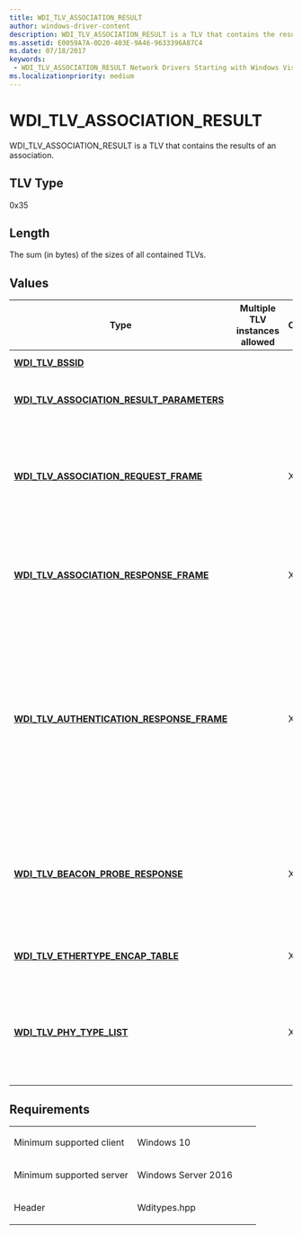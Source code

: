 ```yaml
---
title: WDI_TLV_ASSOCIATION_RESULT
author: windows-driver-content
description: WDI_TLV_ASSOCIATION_RESULT is a TLV that contains the results of an association.
ms.assetid: E0059A7A-0D20-403E-9A46-9633396A87C4
ms.date: 07/18/2017
keywords:
 - WDI_TLV_ASSOCIATION_RESULT Network Drivers Starting with Windows Vista
ms.localizationpriority: medium
---
```


# WDI\_TLV\_ASSOCIATION\_RESULT


WDI\_TLV\_ASSOCIATION\_RESULT is a TLV that contains the results of an association.

## TLV Type


0x35

## Length


The sum (in bytes) of the sizes of all contained TLVs.

## Values


| Type                                                                                       | Multiple TLV instances allowed | Optional | Description                                                                                                                                                                                                 |
|--------------------------------------------------------------------------------------------|--------------------------------|----------|-------------------------------------------------------------------------------------------------------------------------------------------------------------------------------------------------------------|
| [**WDI\_TLV\_BSSID**](wdi-tlv-bssid.md)                                                   |                                |          | The BSSID of the BSS.                                                                                                                                                                                       |
| [**WDI\_TLV\_ASSOCIATION\_RESULT\_PARAMETERS**](wdi-tlv-association-result-parameters.md) |                                |          | The association result parameters.                                                                                                                                                                          |
| [**WDI\_TLV\_ASSOCIATION\_REQUEST\_FRAME**](wdi-tlv-association-request-frame.md)         |                                | X        | The association request that was used for association. This does not include the 802.11 MAC header.                                                                                                         |
| [**WDI\_TLV\_ASSOCIATION\_RESPONSE\_FRAME**](wdi-tlv-association-response-frame.md)       |                                | X        | The association response that was received. This does not include the 802.11 MAC header.                                                                                                                    |
| [**WDI\_TLV\_AUTHENTICATION\_RESPONSE\_FRAME**](wdi-tlv-authentication-response-frame.md) |                                | X        | The authentication response that was received with a failure code. This does not include the 802.11 MAC header. It should only be included if the connection attempt failed during authentication exchange. |
| [**WDI\_TLV\_BEACON\_PROBE\_RESPONSE**](wdi-tlv-beacon-probe-response.md)                 |                                | X        | The latest beacon or probe response frame received by the port. This does not include the 802.11 MAC header.                                                                                                |
| [**WDI\_TLV\_ETHERTYPE\_ENCAP\_TABLE**](wdi-tlv-ethertype-encap-table.md)                 |                                | X        | The Ethertype encapsulations for the association.                                                                                                                                                           |
| [**WDI\_TLV\_PHY\_TYPE\_LIST**](wdi-tlv-phy-type-list.md)                                 |                                | X        | The list of PHY identifiers that the 802.11 station uses to send or receive packets on the BSS network connection.                                                                                          |

 

Requirements
------------

<table>
<colgroup>
<col width="50%" />
<col width="50%" />
</colgroup>
<tbody>
<tr class="odd">
<td><p>Minimum supported client</p></td>
<td><p>Windows 10</p></td>
</tr>
<tr class="even">
<td><p>Minimum supported server</p></td>
<td><p>Windows Server 2016</p></td>
</tr>
<tr class="odd">
<td><p>Header</p></td>
<td>Wditypes.hpp</td>
</tr>
</tbody>
</table>

 

 




